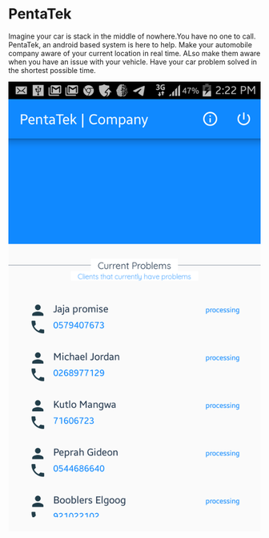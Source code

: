 # PentaTek
Imagine your car is stack in the middle of nowhere.You have no one to call. PentaTek, an android based system is here to help. Make your automobile company aware of your current location in real time. ALso make them aware when you have an issue with your vehicle. Have your car problem solved in the shortest possible time.

<img src = "screenshots/device-2020-05-08-142239.png"/>
